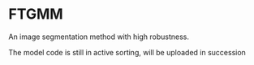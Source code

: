 # FTGMM
An image segmentation method with high robustness.

The model code is still in active sorting, will be uploaded in succession
